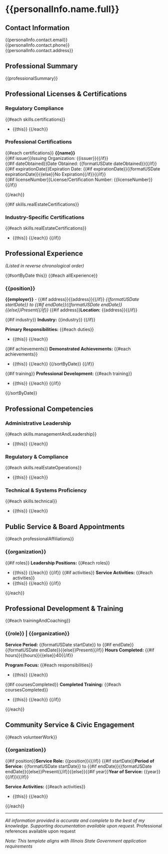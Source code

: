 # {{personalInfo.name.full}}

## Contact Information
{{personalInfo.contact.email}}  
{{personalInfo.contact.phone}}  
{{personalInfo.contact.address}}  

## Professional Summary
{{professionalSummary}}

## Professional Licenses & Certifications

### Regulatory Compliance
{{#each skills.certifications}}
- {{this}}
{{/each}}

### Professional Certifications
{{#each certifications}}
**{{name}}**  
{{#if issuer}}Issuing Organization: {{issuer}}{{/if}}  
{{#if dateObtained}}Date Obtained: {{formatUSDate dateObtained}}{{/if}}  
{{#if expirationDate}}Expiration Date: {{#if expirationDate}}{{formatUSDate expirationDate}}{{else}}No Expiration{{/if}}{{/if}}  
{{#if licenseNumber}}License/Certification Number: {{licenseNumber}}{{/if}}

{{/each}}

{{#if skills.realEstateCertifications}}
### Industry-Specific Certifications
{{#each skills.realEstateCertifications}}
- {{this}}
{{/each}}
{{/if}}

## Professional Experience
_(Listed in reverse chronological order)_

{{#sortByDate this}}
{{#each allExperience}}
### {{position}}
**{{employer}}** - {{#if address}}{{address}}{{/if}}
*{{formatUSDate startDate}} to {{#if endDate}}{{formatUSDate endDate}}{{else}}Present{{/if}}*
{{#if address}}**Location:** {{address}}{{/if}}  

{{#if industry}}
**Industry:** {{industry}}
{{/if}}

**Primary Responsibilities:**
{{#each duties}}
- {{this}}
{{/each}}

{{#if achievements}}
**Demonstrated Achievements:**
{{#each achievements}}
- {{this}}
{{/each}}
{{/sortByDate}}
{{/if}}

{{#if training}}
**Professional Development:**
{{#each training}}
- {{this}}
{{/each}}
{{/if}}

{{/sortByDate}}

## Professional Competencies

### Administrative Leadership
{{#each skills.managementAndLeadership}}
- {{this}}
{{/each}}

### Regulatory & Compliance
{{#each skills.realEstateOperations}}
- {{this}}
{{/each}}

### Technical & Systems Proficiency
{{#each skills.technical}}
- {{this}}
{{/each}}

## Public Service & Board Appointments
{{#each professionalAffiliations}}
### {{organization}}
{{#if roles}}
**Leadership Positions:**
{{#each roles}}
- {{this}}
{{/each}}
{{/if}}
{{#if activities}}
**Service Activities:**
{{#each activities}}
- {{this}}
{{/each}}
{{/if}}

{{/each}}

## Professional Development & Training
{{#each trainingAndCoaching}}
### {{role}} | {{organization}}
**Service Period:** {{formatUSDate startDate}} to {{#if endDate}}{{formatUSDate endDate}}{{else}}Present{{/if}}
**Hours Completed:** {{#if hours}}{{hours}}{{else}}40{{/if}}

**Program Focus:**
{{#each responsibilities}}
- {{this}}
{{/each}}

{{#if coursesCompleted}}
**Completed Training:**
{{#each coursesCompleted}}
- {{this}}
{{/each}}
{{/if}}

{{/each}}

## Community Service & Civic Engagement
{{#each volunteerWork}}
### {{organization}}
{{#if position}}**Service Role:** {{position}}{{/if}}
{{#if startDate}}**Period of Service:** {{formatUSDate startDate}} to {{#if endDate}}{{formatUSDate endDate}}{{else}}Present{{/if}}{{else}}{{#if year}}**Year of Service:** {{year}}{{/if}}{{/if}}

**Service Activities:**
{{#each activities}}
- {{this}}
{{/each}}

{{/each}}

---
*All information provided is accurate and complete to the best of my knowledge. Supporting documentation available upon request.*
Professional references available upon request

_Note: This template aligns with Illinois State Government application requirements_

